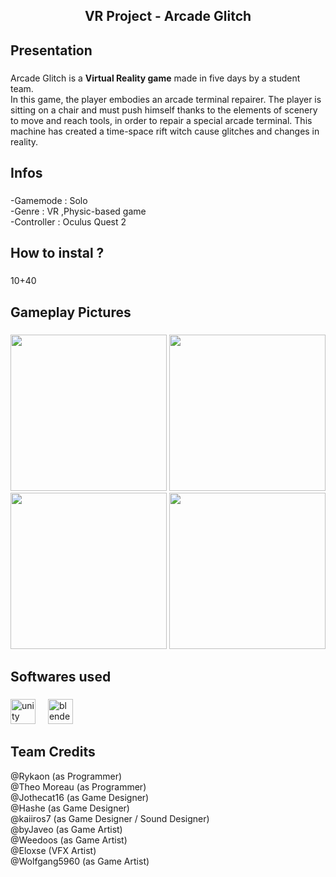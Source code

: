 <h2 align="center">VR Project - Arcade Glitch</h2>

###

<h2 align="left">Presentation</h2>

###

<p align="left">Arcade Glitch is a <b>Virtual Reality game</b> made in five days by a student team. <br>In this game, the player embodies an arcade terminal repairer. The player is sitting on a chair and must push himself thanks to the elements of scenery to move and reach tools, in order to repair a special arcade terminal. This machine has created a time-space rift witch cause glitches and changes in reality.</p>

###

<h2 align="left">Infos</h2>

###

<p align="left">
  -Gamemode : Solo<br>
  -Genre : VR ,Physic-based game<br>
  -Controller : Oculus Quest 2
</p>

###

<h2 align="left">How to instal ?</h2>

###

<p align="left">
  10+40
</p>

###
###

<h2 align="left">Gameplay Pictures</h2>

###

<div align="center">
  <img height="250" src="https://media.discordapp.net/attachments/1293963379144392765/1337412509996679199/Capture_decran_2025-02-07_141546.png?ex=67a759f6&is=67a60876&hm=45b377311f88a2773bcb8a5ba046cfe1819f3e7926bbc8e59046cc9b9b3659c7&=&format=webp&quality=lossless&width=834&height=468"  />
  <img height="250" src="https://cdn.discordapp.com/attachments/1293963379144392765/1337420199757877278/Capture_decran_2025-02-07_144614.png?ex=67a7611f&is=67a60f9f&hm=d924a64c06e7090ca836a6cd50d7bc005ebac6d0d3ed64eb277e45d0fbf2c402&"  />
  <img height="250" src="https://cdn.discordapp.com/attachments/1293963379144392765/1337420199321927752/Capture_decran_2025-02-07_145047.png?ex=67a7611f&is=67a60f9f&hm=15a1e542dcab4ad14c51525d6553709b598e2ed7b08dbec8fc9afe6b1002cc8b&"  />
  <img height="250" src="https://cdn.discordapp.com/attachments/1293963379144392765/1337412510499868764/Capture_decran_2025-02-07_141758.png?ex=67a759f6&is=67a60876&hm=1ca74176528180b17d741c5c895093e06baaf5176254316ba5d8b630cf2145aa&"  />
</div>

###

<h2 align="left">Softwares used</h2>

###

<div align="left">
  <img src="https://cdn.jsdelivr.net/gh/devicons/devicon/icons/unity/unity-original.svg" height="40" alt="unity logo"  />
  <img width="12" />
  <img src="https://cdn.jsdelivr.net/gh/devicons/devicon/icons/blender/blender-original.svg" height="40" alt="blender logo"  />
</div>

###

<h2 align="left">Team Credits</h2>

<div>
  @Rykaon (as Programmer)<br>
  @Theo Moreau (as Programmer)<br>
  @Jothecat16 (as Game Designer)<br>
  @Hashe (as Game Designer)<br>
  @kaiiros7 (as Game Designer / Sound Designer)<br>
  @byJaveo (as Game Artist)<br>
  @Weedoos (as Game Artist)<br>
  @Eloxse (VFX Artist)<br>
  @Wolfgang5960 (as Game Artist)
</div>

###

